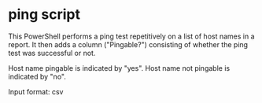 # ping script

This PowerShell performs a ping test repetitively on a list of host names in a report. It then adds a column ("Pingable?") consisting of whether the ping test was successful or not.

Host name pingable is indicated by "yes".
Host name not pingable is indicated by "no".

Input format: csv

